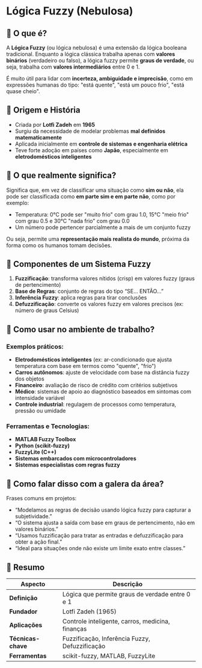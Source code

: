 # Lógica Fuzzy (Nebulosa)

## 🧠 O que é?

A **Lógica Fuzzy** (ou lógica nebulosa) é uma extensão da lógica booleana tradicional. Enquanto a lógica clássica trabalha apenas com **valores binários** (verdadeiro ou falso), a lógica fuzzy permite **graus de verdade**, ou seja, trabalha com **valores intermediários** entre 0 e 1.

É muito útil para lidar com **incerteza, ambiguidade e imprecisão**, como em expressões humanas do tipo: "está quente", "está um pouco frio", "está quase cheio".

## 📜 Origem e História

- Criada por **Lotfi Zadeh** em **1965**
- Surgiu da necessidade de modelar problemas **mal definidos matematicamente**
- Aplicada inicialmente em **controle de sistemas e engenharia elétrica**
- Teve forte adoção em países como **Japão**, especialmente em **eletrodomésticos inteligentes**

## 🎯 O que realmente significa?

Significa que, em vez de classificar uma situação como **sim ou não**, ela pode ser classificada como **em parte sim e em parte não**, como por exemplo:

- Temperatura: 0°C pode ser "muito frio" com grau 1.0, 15°C "meio frio" com grau 0.5 e 30°C "nada frio" com grau 0.0
- Um número pode pertencer parcialmente a mais de um conjunto fuzzy

Ou seja, permite uma **representação mais realista do mundo**, próxima da forma como os humanos tomam decisões.

## 🔧 Componentes de um Sistema Fuzzy

1. **Fuzzificação**: transforma valores nítidos (crisp) em valores fuzzy (graus de pertencimento)
2. **Base de Regras**: conjunto de regras do tipo “SE... ENTÃO...”
3. **Inferência Fuzzy**: aplica regras para tirar conclusões
4. **Defuzzificação**: converte os valores fuzzy em valores precisos (ex: número de graus Celsius)

## 🧰 Como usar no ambiente de trabalho?

### Exemplos práticos:
- **Eletrodomésticos inteligentes** (ex: ar-condicionado que ajusta temperatura com base em termos como "quente", "frio")
- **Carros autônomos**: ajuste de velocidade com base na distância fuzzy dos objetos
- **Financeiro**: avaliação de risco de crédito com critérios subjetivos
- **Médico**: sistemas de apoio ao diagnóstico baseados em sintomas com intensidade variável
- **Controle industrial**: regulagem de processos como temperatura, pressão ou umidade

### Ferramentas e Tecnologias:
- **MATLAB Fuzzy Toolbox**
- **Python (scikit-fuzzy)**
- **FuzzyLite (C++)**
- **Sistemas embarcados com microcontroladores**
- **Sistemas especialistas com regras fuzzy**

## 💬 Como falar disso com a galera da área?

Frases comuns em projetos:
- “Modelamos as regras de decisão usando lógica fuzzy para capturar a subjetividade.”
- “O sistema ajusta a saída com base em graus de pertencimento, não em valores binários.”
- “Usamos fuzzificação para tratar as entradas e defuzzificação para obter a ação final.”
- “Ideal para situações onde não existe um limite exato entre classes.”

## 🧠 Resumo

| Aspecto                     | Descrição |
|----------------------------|-----------|
| **Definição**              | Lógica que permite graus de verdade entre 0 e 1 |
| **Fundador**               | Lotfi Zadeh (1965) |
| **Aplicações**             | Controle inteligente, carros, medicina, finanças |
| **Técnicas-chave**         | Fuzzificação, Inferência Fuzzy, Defuzzificação |
| **Ferramentas**            | scikit-fuzzy, MATLAB, FuzzyLite |

